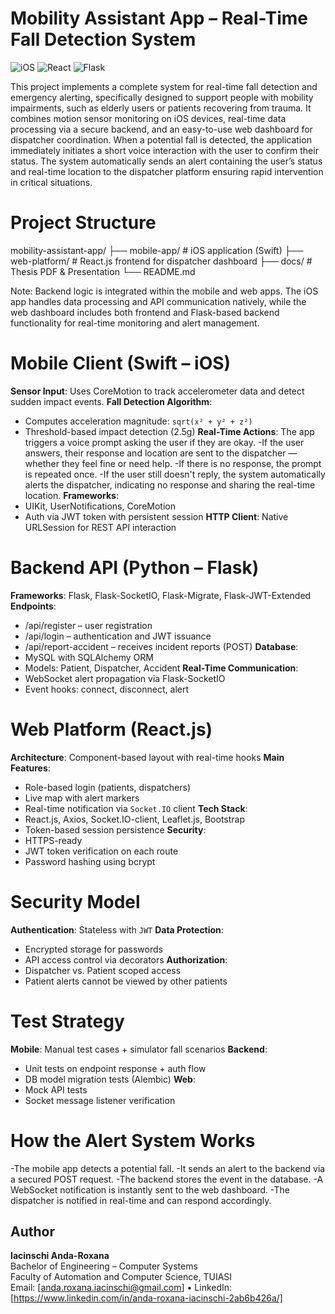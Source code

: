 # Mobility Assistant App – Real-Time Fall Detection System

![iOS](https://img.shields.io/badge/platform-iOS-blue)
![React](https://img.shields.io/badge/frontend-React.js-61DAFB?logo=react)
![Flask](https://img.shields.io/badge/backend-Flask-yellow?logo=flask)

This project implements a complete system for real-time fall detection and emergency alerting, specifically designed to support people with mobility impairments, such as elderly users or patients recovering from trauma. It combines motion sensor monitoring on iOS devices, real-time data processing via a secure backend, and an easy-to-use web dashboard for dispatcher coordination. When a potential fall is detected, the application immediately initiates a short voice interaction with the user to confirm their status. The system automatically sends an alert containing the user’s status and real-time location to the dispatcher platform ensuring rapid intervention in critical situations.

# Project Structure
mobility-assistant-app/
├── mobile-app/         # iOS application (Swift)
├── web-platform/       # React.js frontend for dispatcher dashboard
├── docs/               # Thesis PDF & Presentation
└── README.md

Note: Backend logic is integrated within the mobile and web apps. The iOS app handles data processing and API communication natively, while the web dashboard includes both frontend and Flask-based backend functionality for real-time monitoring and alert management.

#  Mobile Client (Swift – iOS)
**Sensor Input**: Uses CoreMotion to track accelerometer data and detect sudden impact events.
**Fall Detection Algorithm**:
  - Computes acceleration magnitude: `sqrt(x² + y² + z²)`
  - Threshold-based impact detection (2.5g)
**Real-Time Actions**:
The app triggers a voice prompt asking the user if they are okay.
-If the user answers, their response and location are sent to the dispatcher — whether they feel fine or need help.
-If there is no response, the prompt is repeated once.
-If the user still doesn't reply, the system automatically alerts the dispatcher, indicating no response and sharing the real-time location.
**Frameworks**:
  - UIKit, UserNotifications, CoreMotion
  - Auth via JWT token with persistent session
**HTTP Client**: Native URLSession for REST API interaction

# Backend API (Python – Flask)
**Frameworks**: Flask, Flask-SocketIO, Flask-Migrate, Flask-JWT-Extended
**Endpoints**:
  - /api/register – user registration
  - /api/login – authentication and JWT issuance
  - /api/report-accident – receives incident reports (POST)
**Database**:
  - MySQL with SQLAlchemy ORM
  - Models: Patient, Dispatcher, Accident
**Real-Time Communication**:
  - WebSocket alert propagation via Flask-SocketIO
  - Event hooks: connect, disconnect, alert

#  Web Platform (React.js)
**Architecture**: Component-based layout with real-time hooks
**Main Features**:
  - Role-based login (patients, dispatchers)
  - Live map with alert markers
  - Real-time notification via `Socket.IO` client
**Tech Stack**:
  - React.js, Axios, Socket.IO-client, Leaflet.js, Bootstrap
  - Token-based session persistence
**Security**:
  - HTTPS-ready
  - JWT token verification on each route
  - Password hashing using bcrypt

# Security Model
**Authentication**: Stateless with `JWT`
**Data Protection**:
  - Encrypted storage for passwords
  - API access control via decorators
**Authorization**:
  - Dispatcher vs. Patient scoped access
  - Patient alerts cannot be viewed by other patients

# Test Strategy
**Mobile**: Manual test cases + simulator fall scenarios
**Backend**:
  - Unit tests on endpoint response + auth flow
  - DB model migration tests (Alembic)
**Web**:
  - Mock API tests
  - Socket message listener verification

# How the Alert System Works
-The mobile app detects a potential fall.
-It sends an alert to the backend via a secured POST request.
-The backend stores the event in the database.
-A WebSocket notification is instantly sent to the web dashboard.
-The dispatcher is notified in real-time and can respond accordingly.

## Author

**Iacinschi Anda-Roxana**  
Bachelor of Engineering – Computer Systems  
Faculty of Automation and Computer Science, TUIASI  
Email: [anda.roxana.iacinschi@gmail.com] • LinkedIn: [https://www.linkedin.com/in/anda-roxana-iacinschi-2ab6b426a/]
